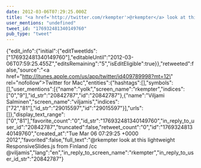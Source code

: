 ```yaml
---
date: 2012-03-06T07:29:25.000Z
title: "<a href='http://twitter.com/rkempter'>@rkempter</a> look at this lightweight ResponsiveSlides.js from Finland /cc <a href='http://twitter.com/viljamis'>@viljamis</a>″"
user_mentions: "undefined"
tweet_id: "176932481340149760"
pub_type: "tweet"
---
```

{"edit_info":{"initial":{"editTweetIds":["176932481340149760"],"editableUntil":"2012-03-06T07:59:25.455Z","editsRemaining":"5","isEditEligible":true}},"retweeted":false,"source":"<a href=\"http://itunes.apple.com/us/app/twitter/id409789998?mt=12\" rel=\"nofollow\">Twitter for Mac</a>","entities":{"hashtags":[],"symbols":[],"user_mentions":[{"name":"yolk","screen_name":"rkempter","indices":["0","9"],"id_str":"20842787","id":"20842787"},{"name":"Viljami Salminen","screen_name":"viljamis","indices":["72","81"],"id_str":"29015597","id":"29015597"}],"urls":[]},"display_text_range":["0","81"],"favorite_count":"0","id_str":"176932481340149760","in_reply_to_user_id":"20842787","truncated":false,"retweet_count":"0","id":"176932481340149760","created_at":"Tue Mar 06 07:29:25 +0000 2012","favorited":false,"full_text":"@rkempter look at this lightweight ResponsiveSlides.js from Finland /cc @viljamis","lang":"en","in_reply_to_screen_name":"rkempter","in_reply_to_user_id_str":"20842787"}
